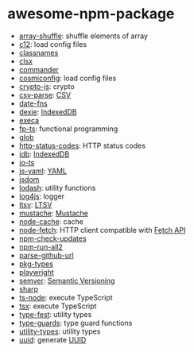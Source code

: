 # awesome-npm-package

- [array-shuffle](https://www.npmjs.com/package/array-shuffle): shuffle elements of array
- [c12](https://www.npmjs.com/package/c12): load config files
- [classnames](https://www.npmjs.com/package/classnames)
- [clsx](https://www.npmjs.com/package/clsx)
- [commander](https://www.npmjs.com/package/commander)
- [cosmiconfig](https://www.npmjs.com/package/cosmiconfig): load config files
- [crypto-js](https://www.npmjs.com/package/crypto-js): crypto
- [csv-parse](https://www.npmjs.com/package/csv-parse): [CSV](https://en.wikipedia.org/wiki/Comma-separated_values)
- [date-fns](https://www.npmjs.com/package/date-fns)
- [dexie](https://www.npmjs.com/package/dexie): [IndexedDB](https://developer.mozilla.org/en-US/docs/Web/API/IndexedDB_API)
- [execa](https://www.npmjs.com/package/execa)
- [fp-ts](https://www.npmjs.com/package/fp-ts): functional programming
- [glob](https://www.npmjs.com/package/glob)
- [http-status-codes](https://www.npmjs.com/package/http-status-codes): HTTP status codes
- [idb](https://www.npmjs.com/package/idb): [IndexedDB](https://developer.mozilla.org/en-US/docs/Web/API/IndexedDB_API)
- [io-ts](https://www.npmjs.com/package/io-ts)
- [js-yaml](https://www.npmjs.com/package/js-yaml): [YAML](https://yaml.org/)
- [jsdom](https://www.npmjs.com/package/jsdom)
- [lodash](https://www.npmjs.com/package/lodash): utility functions
- [log4js](https://www.npmjs.com/package/log4js): logger
- [ltsv](https://www.npmjs.com/package/ltsv): [LTSV](http://ltsv.org/)
- [mustache](https://www.npmjs.com/package/mustache): [Mustache](https://mustache.github.io/)
- [node-cache](https://www.npmjs.com/package/node-cache): cache
- [node-fetch](https://www.npmjs.com/package/node-fetch): HTTP client compatible with [Fetch API](https://developer.mozilla.org/en-US/docs/Web/API/Fetch_API)
- [npm-check-updates](https://www.npmjs.com/package/npm-check-updates)
- [npm-run-all2](https://www.npmjs.com/package/npm-run-all2)
- [parse-github-url](https://www.npmjs.com/package/parse-github-url)
- [pkg-types](https://www.npmjs.com/package/pkg-types)
- [playwright](https://www.npmjs.com/package/playwright)
- [semver](https://www.npmjs.com/package/semver): [Semantic Versioning](https://semver.org/)
- [sharp](https://www.npmjs.com/package/sharp)
- [ts-node](https://www.npmjs.com/package/ts-node): execute TypeScript
- [tsx](https://www.npmjs.com/package/tsx): execute TypeScript
- [type-fest](https://www.npmjs.com/package/type-fest): utility types
- [type-guards](https://www.npmjs.com/package/type-guards): type guard functions
- [utility-types](https://www.npmjs.com/package/utility-types): utility types
- [uuid](https://www.npmjs.com/package/uuid): generate [UUID](https://en.wikipedia.org/wiki/Universally_unique_identifier)
  
